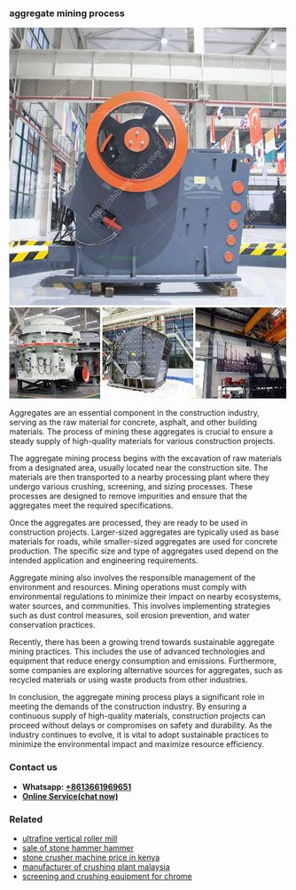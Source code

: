 <h3>aggregate mining process</h3><img src='1708499173.jpg' alt=''><p>Aggregates are an essential component in the construction industry, serving as the raw material for concrete, asphalt, and other building materials. The process of mining these aggregates is crucial to ensure a steady supply of high-quality materials for various construction projects.</p><p>The aggregate mining process begins with the excavation of raw materials from a designated area, usually located near the construction site. The materials are then transported to a nearby processing plant where they undergo various crushing, screening, and sizing processes. These processes are designed to remove impurities and ensure that the aggregates meet the required specifications.</p><p>Once the aggregates are processed, they are ready to be used in construction projects. Larger-sized aggregates are typically used as base materials for roads, while smaller-sized aggregates are used for concrete production. The specific size and type of aggregates used depend on the intended application and engineering requirements.</p><p>Aggregate mining also involves the responsible management of the environment and resources. Mining operations must comply with environmental regulations to minimize their impact on nearby ecosystems, water sources, and communities. This involves implementing strategies such as dust control measures, soil erosion prevention, and water conservation practices.</p><p>Recently, there has been a growing trend towards sustainable aggregate mining practices. This includes the use of advanced technologies and equipment that reduce energy consumption and emissions. Furthermore, some companies are exploring alternative sources for aggregates, such as recycled materials or using waste products from other industries.</p><p>In conclusion, the aggregate mining process plays a significant role in meeting the demands of the construction industry. By ensuring a continuous supply of high-quality materials, construction projects can proceed without delays or compromises on safety and durability. As the industry continues to evolve, it is vital to adopt sustainable practices to minimize the environmental impact and maximize resource efficiency.</p><h3>Contact us</h3><ul><li><strong>Whatsapp:&nbsp;<a href="https://wa.me/8613661969651">+8613661969651</a></strong></li><li><a href="https://swt.shibang-china.com/?git&amp;zhl&amp;aggregate mining process"><strong>Online Service(chat now)</strong></a></li></ul><h3>Related</h3><ul><li><a href='ultrafine vertical roller mill.md'>ultrafine vertical roller mill</a></li><li><a href='sale of stone hammer hammer.md'>sale of stone hammer hammer</a></li><li><a href='stone crusher machine price in kenya.md'>stone crusher machine price in kenya</a></li><li><a href='manufacturer of crushing plant malaysia.md'>manufacturer of crushing plant malaysia</a></li><li><a href='screening and crushing equipment for chrome.md'>screening and crushing equipment for chrome</a></li></ul>